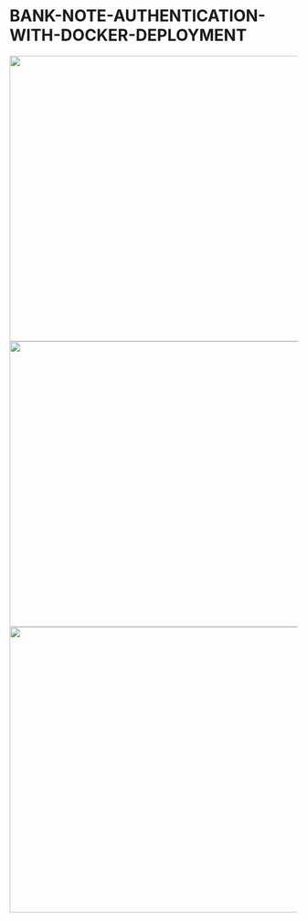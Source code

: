 # BANK-NOTE-AUTHENTICATION-WITH-DOCKER-DEPLOYMENT

<img src="https://github.com/akshaybhatt0095/BANK-NOTE-AUTHENTICATION-WITH-DOCKER-DEPLOYMENT/blob/master/Screenshot%20(378).png" width="1500" height="500">

<img src="https://github.com/akshaybhatt0095/BANK-NOTE-AUTHENTICATION-WITH-DOCKER-DEPLOYMENT/blob/master/Screenshot%20(379).png" width="1500" height="500">

<img src="https://github.com/akshaybhatt0095/BANK-NOTE-AUTHENTICATION-WITH-DOCKER-DEPLOYMENT/blob/master/Screenshot%20(380).png" width="1500" height="500">


